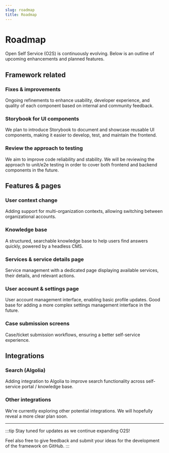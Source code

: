 ```yaml
---
slug: roadmap
title: Roadmap
---
```


# Roadmap

Open Self Service (O2S) is continuously evolving. Below is an outline of upcoming enhancements and planned features.

## Framework related

### Fixes & improvements
Ongoing refinements to enhance usability, developer experience, and quality of each component based on internal and community feedback.

### Storybook for UI components
We plan to introduce Storybook to document and showcase reusable UI components, making it easier to develop, test, and maintain the frontend.

### Review the approach to testing
We aim to improve code reliability and stability. We will be reviewing the approach to unit/e2e testing in order to cover both frontend and backend components in the future.

## Features & pages

### User context change
Adding support for multi-organization contexts, allowing switching between organizational accounts.

### Knowledge base
A structured, searchable knowledge base to help users find answers quickly, powered by a headless CMS.

### Services & service details page
Service management with a dedicated page displaying available services, their details, and relevant actions.

### User account & settings page
User account management interface, enabling basic profile updates. Good base for adding a more complex settings management interface in the future.

### Case submission screens
Case/ticket submission workflows, ensuring a better self-service experience.

## Integrations

### Search (Algolia)
Adding integration to Algolia to improve search functionality across self-service portal / knowledge base.

### Other integrations
We're currently exploring other potential integrations. We will hopefully reveal a more clear plan soon.

---

:::tip
Stay tuned for updates as we continue expanding O2S!

Feel also free to give feedback and submit your ideas for the development of the framework on GitHub.
:::
